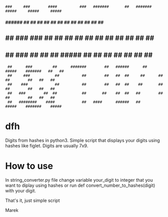     ###     ###        ####          ###   #######       ##   #######    #####     #####     #####    
  #####    ######     ##  ##       ## ##   ##           ##         ##   ##   ##   ##   ##   ##   ##   
 ##  ##   ###  ###         ##     ##  ##   ##          ##          ##   ##   ##   ##   ##   ##   ##   
##   ##       ###         ##     ##   ##   #####      ##          ##    ##   ##   ##   ##   ##   ##   
     ##      ###         ##      #######        ##   ######      ##      #####    #######   ##   ##   
     ##     ###           ##          ##        ##   ##  ##     ##      ##   ##        ##   ##   ##   
     ##    ###            ##          ##        ##   ##  ##    ##       ##   ##        ##   ##   ##   
     ##   ###        ##  ##           ##       ##    ##  ##   ##        ##   ##        ##   ##   ##   
     ##   ########    ####            ##   ####      ######   ##         #####    #######    #####    

# dfh
Digits from hashes in python3.
Simple script that displays your digits using hashes like figlet.
Digits are usually 7x9.

# How to use

In string_converter.py file change variable your_digit to integer that you want to diplay using hashes or run def convert_number_to_hashes(digit) with your digit.

That's it, just simple script

Marek

